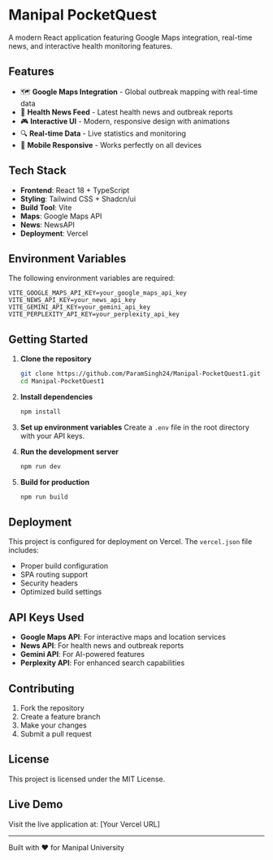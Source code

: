 # Manipal PocketQuest

A modern React application featuring Google Maps integration, real-time news, and interactive health monitoring features.

## Features

- 🗺️ **Google Maps Integration** - Global outbreak mapping with real-time data
- 📰 **Health News Feed** - Latest health news and outbreak reports
- 🎮 **Interactive UI** - Modern, responsive design with animations
- 🔍 **Real-time Data** - Live statistics and monitoring
- 📱 **Mobile Responsive** - Works perfectly on all devices

## Tech Stack

- **Frontend**: React 18 + TypeScript
- **Styling**: Tailwind CSS + Shadcn/ui
- **Build Tool**: Vite
- **Maps**: Google Maps API
- **News**: NewsAPI
- **Deployment**: Vercel

## Environment Variables

The following environment variables are required:

```env
VITE_GOOGLE_MAPS_API_KEY=your_google_maps_api_key
VITE_NEWS_API_KEY=your_news_api_key
VITE_GEMINI_API_KEY=your_gemini_api_key
VITE_PERPLEXITY_API_KEY=your_perplexity_api_key
```

## Getting Started

1. **Clone the repository**
   ```bash
   git clone https://github.com/ParamSingh24/Manipal-PocketQuest1.git
   cd Manipal-PocketQuest1
   ```

2. **Install dependencies**
   ```bash
   npm install
   ```

3. **Set up environment variables**
   Create a `.env` file in the root directory with your API keys.

4. **Run the development server**
   ```bash
   npm run dev
   ```

5. **Build for production**
   ```bash
   npm run build
   ```

## Deployment

This project is configured for deployment on Vercel. The `vercel.json` file includes:

- Proper build configuration
- SPA routing support
- Security headers
- Optimized build settings

## API Keys Used

- **Google Maps API**: For interactive maps and location services
- **News API**: For health news and outbreak reports
- **Gemini API**: For AI-powered features
- **Perplexity API**: For enhanced search capabilities

## Contributing

1. Fork the repository
2. Create a feature branch
3. Make your changes
4. Submit a pull request

## License

This project is licensed under the MIT License.

## Live Demo

Visit the live application at: [Your Vercel URL]

---

Built with ❤️ for Manipal University
